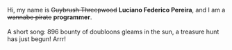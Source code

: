Hi, my name is ~~Guybrush Threepwood~~ **Luciano Federico Pereira**, and I am a ~~wannabe pirate~~ **programmer**.<br><br>A short song: 896 bounty of doubloons gleams in the sun, a treasure hunt has just begun! Arrr!
